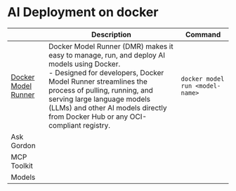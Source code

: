 # AI Deployment on docker

|                                                                 | Description                                                                                                                                                                                                                                                                                                      | Command                         |
|-----------------------------------------------------------------|------------------------------------------------------------------------------------------------------------------------------------------------------------------------------------------------------------------------------------------------------------------------------------------------------------------|---------------------------------|
| [Docker Model Runner](https://docs.docker.com/ai/model-runner/) | Docker Model Runner (DMR) makes it easy to manage, run, and deploy AI models using Docker. <br/>- Designed for developers, Docker Model Runner streamlines the process of pulling, running, and serving large language models (LLMs) and other AI models directly from Docker Hub or any OCI-compliant registry. | `docker model run <model-name>` |
| Ask Gordon                                                      |                                                                                                                                                                                                                                                                                                                  |                                 |
| MCP Toolkit                                                     |                                                                                                                                                                                                                                                                                                                  |                                 |
| Models                                                          |                                                                                                                                                                                                                                                                                                                  |                                 |
